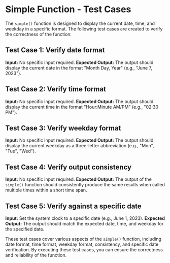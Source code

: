 # Simple Function - Test Cases

The `simple()` function is designed to display the current date, time, and weekday in a specific format. The following test cases are created to verify the correctness of the function:

## Test Case 1: Verify date format
**Input:** No specific input required.
**Expected Output:** The output should display the current date in the format "Month Day, Year" (e.g., "June 7, 2023").

## Test Case 2: Verify time format
**Input:** No specific input required.
**Expected Output:** The output should display the current time in the format "Hour:Minute AM/PM" (e.g., "02:30 PM").

## Test Case 3: Verify weekday format
**Input:** No specific input required.
**Expected Output:** The output should display the current weekday as a three-letter abbreviation (e.g., "Mon", "Tue", "Wed").

## Test Case 4: Verify output consistency
**Input:** No specific input required.
**Expected Output:** The output of the `simple()` function should consistently produce the same results when called multiple times within a short time span.

## Test Case 5: Verify against a specific date
**Input:** Set the system clock to a specific date (e.g., June 1, 2023).
**Expected Output:** The output should match the expected date, time, and weekday for the specified date.

These test cases cover various aspects of the `simple()` function, including date format, time format, weekday format, consistency, and specific date verification. By executing these test cases, you can ensure the correctness and reliability of the function.

